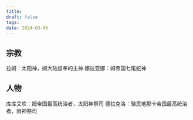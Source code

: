 ```yaml
---
title: 
draft: false
tags: 
date: 2024-03-06
---
```


## 宗教

拉姆：太阳神，姆大陆信奉的主神
娜拉亚娜：姆帝国七尾蛇神


## 人物

库库艾坎：姆帝国最高统治者，太阳神祭司
德拉克洛：殖民地那卡帝国最高统治者，雨神祭司